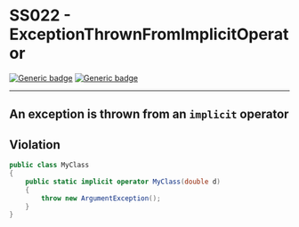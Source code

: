 # SS022 - ExceptionThrownFromImplicitOperator

[![Generic badge](https://img.shields.io/badge/Severity-Warning-yellow.svg)](https://shields.io/) [![Generic badge](https://img.shields.io/badge/CodeFix-No-lightgrey.svg)](https://shields.io/)

---

An exception is thrown from an `implicit` operator
---

## Violation
```cs
public class MyClass
{
    public static implicit operator MyClass(double d)
    {
        throw new ArgumentException();
    }
}
```